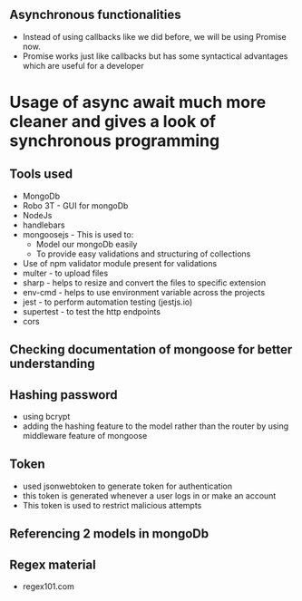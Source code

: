 ## Asynchronous functionalities

- Instead of using callbacks like we did before, we will be using Promise now.
- Promise works just like callbacks but has some syntactical advantages which are useful for a developer

# Usage of async await much more cleaner and gives a look of synchronous programming

## Tools used

- MongoDb
- Robo 3T - GUI for mongoDb
- NodeJs
- handlebars
- mongoosejs - This is used to:
  - Model our mongoDb easily
  - To provide easy validations and structuring of collections
- Use of npm validator module present for validations
- multer - to upload files
- sharp - helps to resize and convert the files to specific extension
- env-cmd - helps to use environment variable across the projects
- jest - to perform automation testing (jestjs.io)
- supertest - to test the http endpoints
- cors

## Checking documentation of mongoose for better understanding

## Hashing password

- using bcrypt
- adding the hashing feature to the model rather than the router by using middleware feature of mongoose

## Token

- used jsonwebtoken to generate token for authentication
- this token is generated whenever a user logs in or make an account
- This token is used to restrict malicious attempts

## Referencing 2 models in mongoDb

## Regex material

- regex101.com
